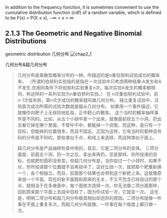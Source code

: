 In addition to the frequency function, it is sometimes convenient to use the
cumulative distribution function (cdf) of a random variable, which is defined to be
F(x) = P(X ≤ x), −∞ < x < ∞

## 2.1.3 The Geometric and Negative Binomial Distributions
geometric distribution 几何分布
![chap2_1](https://github.com/lc1915/Notes-for-Mathematical-statistics-and-data-analysis/blob/master/pic/chap2_1.jpg?raw=true)

几何分布&超几何分布
> 几何分布是离散型概率分布的一种。所描述的是n重伯努利试验成功的概率率。 （所谓的伯努利实验指的是指在一次试验中只考虑两种结果:A发生和A不发生.在相同条件下将伯努利实验重复n次，每次实验A发生的概率都相同，称这样的一系列实验为n重伯努利实验。）  在 n次重伯努利试验中，前n-1次皆失败，第n次才成功的概率就叫做几何分布。  独立重复试验中，试验首次成功所需的试验次数就是服从几何分布。  如果用一个事件描述，它就像你向靶子上无规则地乱投，正中耙心的概率。 这个当时的概率抽样事件是不同的。比如，从五个小球中拿一个出来，就像面前挖五个小洞，扔出去看它掉在哪个里面，不管中不中，都能掉一个洞里。而这种，是只有一个目标，但能掉的位置很多，而且不固定。正因为这样，它有当时的那种选号码的分布是不同的。那些类似于点，和线上来选择，而这种类似于面上。

> 超几何分布是产品抽样检查中用的，其实，它是二项分布的变体。  三项分面是，前面五个洞，扔一次之后，拿出来再扔，还是那样。你所投递的目标，也就耙的面积没有变。但超几何分布是，当你投过一个小球时，如果不对，你所投递那个位置就不会再投中了。这好比投一次，就把那个耙重新换一个，各个相独立。而且，前面那个结果也会带到这个新耙上来。这就像原来投一个平面，现在的新平面既和原来的无关，不又不包含已经投过的那个点，就相当于在多维面中，每个面依次选择一次。你无法像二项分面那样，回到原来那个平面上去投中目标了，因为你试验一次，它就变一次。  这也是，明明二项分布和超几何分布极其相似却迥异的原因。二项分布就像一件事在平面上重复多次。而超几何分布就像，一件事在每个维度上都只做一次。
